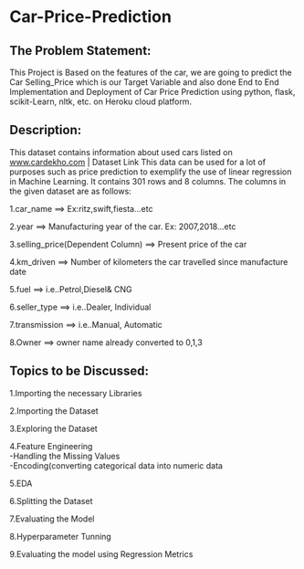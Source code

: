 # Car-Price-Prediction

## The Problem Statement: 

This Project is Based on the features of the car, we are going to predict the Car Selling_Price which is our Target Variable and also done End to End Implementation and Deployment of Car Price Prediction using python, flask, scikit-Learn, nltk, etc. on Heroku cloud platform.

## Description: 

This dataset contains information about used cars listed on www.cardekho.com | Dataset Link
This data can be used for a lot of purposes such as price prediction to exemplify the use of linear regression in Machine Learning.
It contains 301 rows and 8 columns.
The columns in the given dataset are as follows:

1.car_name ==> Ex:ritz,swift,fiesta...etc 

2.year ==> Manufacturing year of the car. Ex: 2007,2018...etc 

3.selling_price(Dependent Column) ==> Present price of the car

4.km_driven ==> Number of kilometers the car travelled since manufacture date

5.fuel ==> i.e..Petrol,Diesel& CNG 

6.seller_type ==> i.e..Dealer, Individual 

7.transmission ==> i.e..Manual, Automatic 

8.Owner ==> owner name already converted to 0,1,3   


## Topics to be Discussed: 

1.Importing the necessary Libraries 

2.Importing the Dataset 

3.Exploring the Dataset

4.Feature Engineering      
   -Handling the Missing Values     
   -Encoding(converting categorical data into numeric data

5.EDA 

6.Splitting the Dataset 

7.Evaluating the Model  

8.Hyperparameter Tunning 

9.Evaluating the model using Regression Metrics
